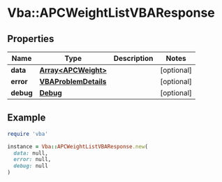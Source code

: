 # Vba::APCWeightListVBAResponse

## Properties

| Name | Type | Description | Notes |
| ---- | ---- | ----------- | ----- |
| **data** | [**Array&lt;APCWeight&gt;**](APCWeight.md) |  | [optional] |
| **error** | [**VBAProblemDetails**](VBAProblemDetails.md) |  | [optional] |
| **debug** | [**Debug**](Debug.md) |  | [optional] |

## Example

```ruby
require 'vba'

instance = Vba::APCWeightListVBAResponse.new(
  data: null,
  error: null,
  debug: null
)
```

